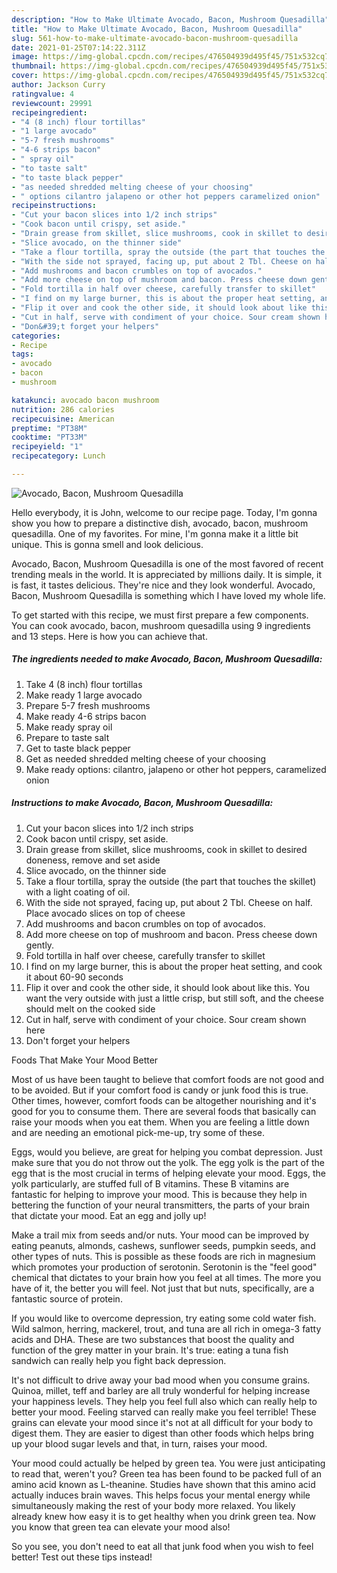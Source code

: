 ```yaml
---
description: "How to Make Ultimate Avocado, Bacon, Mushroom Quesadilla"
title: "How to Make Ultimate Avocado, Bacon, Mushroom Quesadilla"
slug: 561-how-to-make-ultimate-avocado-bacon-mushroom-quesadilla
date: 2021-01-25T07:14:22.311Z
image: https://img-global.cpcdn.com/recipes/476504939d495f45/751x532cq70/avocado-bacon-mushroom-quesadilla-recipe-main-photo.jpg
thumbnail: https://img-global.cpcdn.com/recipes/476504939d495f45/751x532cq70/avocado-bacon-mushroom-quesadilla-recipe-main-photo.jpg
cover: https://img-global.cpcdn.com/recipes/476504939d495f45/751x532cq70/avocado-bacon-mushroom-quesadilla-recipe-main-photo.jpg
author: Jackson Curry
ratingvalue: 4
reviewcount: 29991
recipeingredient:
- "4 (8 inch) flour tortillas"
- "1 large avocado"
- "5-7 fresh mushrooms"
- "4-6 strips bacon"
- " spray oil"
- "to taste salt"
- "to taste black pepper"
- "as needed shredded melting cheese of your choosing"
- " options cilantro jalapeno or other hot peppers caramelized onion"
recipeinstructions:
- "Cut your bacon slices into 1/2 inch strips"
- "Cook bacon until crispy, set aside."
- "Drain grease from skillet, slice mushrooms, cook in skillet to desired doneness, remove and set aside"
- "Slice avocado, on the thinner side"
- "Take a flour tortilla, spray the outside (the part that touches the skillet) with a light coating of oil."
- "With the side not sprayed, facing up, put about 2 Tbl. Cheese on half. Place avocado slices on top of cheese"
- "Add mushrooms and bacon crumbles on top of avocados."
- "Add more cheese on top of mushroom and bacon. Press cheese down gently."
- "Fold tortilla in half over cheese, carefully transfer to skillet"
- "I find on my large burner, this is about the proper heat setting, and cook it about 60-90 seconds"
- "Flip it over and cook the other side, it should look about like this. You want the very outside with just a little crisp, but still soft, and the cheese should melt on the cooked side"
- "Cut in half, serve with condiment of your choice. Sour cream shown here"
- "Don&#39;t forget your helpers"
categories:
- Recipe
tags:
- avocado
- bacon
- mushroom

katakunci: avocado bacon mushroom 
nutrition: 286 calories
recipecuisine: American
preptime: "PT38M"
cooktime: "PT33M"
recipeyield: "1"
recipecategory: Lunch

---
```



![Avocado, Bacon, Mushroom Quesadilla](https://img-global.cpcdn.com/recipes/476504939d495f45/751x532cq70/avocado-bacon-mushroom-quesadilla-recipe-main-photo.jpg)

Hello everybody, it is John, welcome to our recipe page. Today, I'm gonna show you how to prepare a distinctive dish, avocado, bacon, mushroom quesadilla. One of my favorites. For mine, I'm gonna make it a little bit unique. This is gonna smell and look delicious.

Avocado, Bacon, Mushroom Quesadilla is one of the most favored of recent trending meals in the world. It is appreciated by millions daily. It is simple, it is fast, it tastes delicious. They're nice and they look wonderful. Avocado, Bacon, Mushroom Quesadilla is something which I have loved my whole life.




To get started with this recipe, we must first prepare a few components. You can cook avocado, bacon, mushroom quesadilla using 9 ingredients and 13 steps. Here is how you can achieve that.

<!--inarticleads1-->

##### The ingredients needed to make Avocado, Bacon, Mushroom Quesadilla:

1. Take 4 (8 inch) flour tortillas
1. Make ready 1 large avocado
1. Prepare 5-7 fresh mushrooms
1. Make ready 4-6 strips bacon
1. Make ready  spray oil
1. Prepare to taste salt
1. Get to taste black pepper
1. Get as needed shredded melting cheese of your choosing
1. Make ready  options: cilantro, jalapeno or other hot peppers, caramelized onion




<!--inarticleads2-->

##### Instructions to make Avocado, Bacon, Mushroom Quesadilla:

1. Cut your bacon slices into 1/2 inch strips
1. Cook bacon until crispy, set aside.
1. Drain grease from skillet, slice mushrooms, cook in skillet to desired doneness, remove and set aside
1. Slice avocado, on the thinner side
1. Take a flour tortilla, spray the outside (the part that touches the skillet) with a light coating of oil.
1. With the side not sprayed, facing up, put about 2 Tbl. Cheese on half. Place avocado slices on top of cheese
1. Add mushrooms and bacon crumbles on top of avocados.
1. Add more cheese on top of mushroom and bacon. Press cheese down gently.
1. Fold tortilla in half over cheese, carefully transfer to skillet
1. I find on my large burner, this is about the proper heat setting, and cook it about 60-90 seconds
1. Flip it over and cook the other side, it should look about like this. You want the very outside with just a little crisp, but still soft, and the cheese should melt on the cooked side
1. Cut in half, serve with condiment of your choice. Sour cream shown here
1. Don&#39;t forget your helpers




Foods That Make Your Mood Better


Most of us have been taught to believe that comfort foods are not good and to be avoided. But if your comfort food is candy or junk food this is true. Other times, however, comfort foods can be altogether nourishing and it's good for you to consume them. There are several foods that basically can raise your moods when you eat them. When you are feeling a little down and are needing an emotional pick-me-up, try some of these.

Eggs, would you believe, are great for helping you combat depression. Just make sure that you do not throw out the yolk. The egg yolk is the part of the egg that is the most crucial in terms of helping elevate your mood. Eggs, the yolk particularly, are stuffed full of B vitamins. These B vitamins are fantastic for helping to improve your mood. This is because they help in bettering the function of your neural transmitters, the parts of your brain that dictate your mood. Eat an egg and jolly up!

Make a trail mix from seeds and/or nuts. Your mood can be improved by eating peanuts, almonds, cashews, sunflower seeds, pumpkin seeds, and other types of nuts. This is possible as these foods are rich in magnesium which promotes your production of serotonin. Serotonin is the "feel good" chemical that dictates to your brain how you feel at all times. The more you have of it, the better you will feel. Not just that but nuts, specifically, are a fantastic source of protein.

If you would like to overcome depression, try eating some cold water fish. Wild salmon, herring, mackerel, trout, and tuna are all rich in omega-3 fatty acids and DHA. These are two substances that boost the quality and function of the grey matter in your brain. It's true: eating a tuna fish sandwich can really help you fight back depression. 

It's not difficult to drive away your bad mood when you consume grains. Quinoa, millet, teff and barley are all truly wonderful for helping increase your happiness levels. They help you feel full also which can really help to better your mood. Feeling starved can really make you feel terrible! These grains can elevate your mood since it's not at all difficult for your body to digest them. They are easier to digest than other foods which helps bring up your blood sugar levels and that, in turn, raises your mood.

Your mood could actually be helped by green tea. You were just anticipating to read that, weren't you? Green tea has been found to be packed full of an amino acid known as L-theanine. Studies have shown that this amino acid actually induces brain waves. This helps focus your mental energy while simultaneously making the rest of your body more relaxed. You likely already knew how easy it is to get healthy when you drink green tea. Now you know that green tea can elevate your mood also!

So you see, you don't need to eat all that junk food when you wish to feel better! Test out  these tips  instead!

